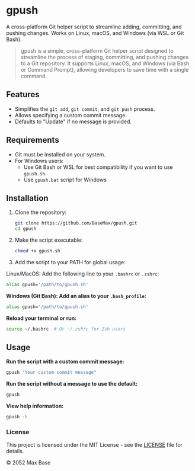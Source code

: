 # gpush

A cross-platform Git helper script to streamline adding, committing, and pushing changes. Works on Linux, macOS, and Windows (via WSL or Git Bash).

> gpush is a simple, cross-platform Git helper script designed to streamline the process of staging, committing, and pushing changes to a Git repository. It supports Linux, macOS, and Windows (via Bash or Command Prompt), allowing developers to save time with a single command.

## Features

- Simplifies the `git add`, `git commit`, and `git push` process.
- Allows specifying a custom commit message.
- Defaults to "Update" if no message is provided.

## Requirements

- Git must be installed on your system.
- For Windows users:
  - Use Git Bash or WSL for best compatibility if you want to use `gpush.sh`.
  - Use `gpush.bat` script for Windows

## Installation

1. Clone the repository:

   ```bash
   git clone https://github.com/BaseMax/gpush.git
   cd gpush
   ```

2. Make the script executable:
  
    ```bash
    chmod +x gpush.sh
    ```

3. Add the script to your PATH for global usage:

Linux/MacOS: Add the following line to your `.bashrc` or `.zshrc`:

```bash
alias gpush='/path/to/gpush.sh'
```

**Windows (Git Bash): Add an alias to your `.bash_profile`:**

```bash
alias gpush='/path/to/gpush.sh'
```

**Reload your terminal or run:**

```bash
source ~/.bashrc  # Or ~/.zshrc for Zsh users
```

## Usage

**Run the script with a custom commit message:**

```bash
gpush "Your custom commit message"
```

**Run the script without a message to use the default:**

```bash
gpush
```

**View help information:**

```bash
gpush -h
```

### License

This project is licensed under the MIT License - see the [LICENSE](LICENSE) file for details.

© 2052 Max Base
